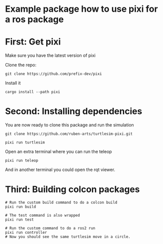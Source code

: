 # Example package how to use pixi for a ros package

# First: Get pixi
Make sure you have the latest version of pixi

Clone the repo:
```
git clone https://github.com/prefix-dev/pixi
```

Install it
```
cargo install --path pixi
```

# Second: Installing dependencies
You are now ready to clone this package and run the simulation

```
git clone https://github.com/ruben-arts/turtlesim-pixi.git

pixi run turtlesim
```
Open an extra terminal where you can run the teleop

```
pixi run teleop
```

And in another terminal you could open the rqt viewer. 

# Third: Building colcon packages

```
# Run the custom build command to do a colcon build
pixi run build 

# The test command is also wrapped
pixi run test

# Run the custom command to do a ros2 run
pixi run controller
# Now you should see the same turtlesim move in a circle.
```
